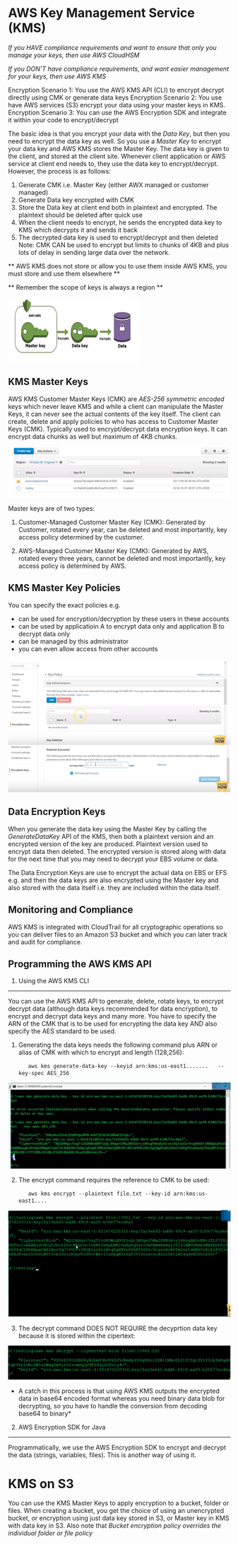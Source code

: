 # AWS Key Management Service (KMS)

*If you HAVE compliance requirements and want to ensure that only you manage your keys, then use AWS CloudHSM*

*If you DON'T have compliance requirements, and want easier management for your keys, then use AWS KMS*

Encryption Scenario 1: You use the AWS KMS API (CLI) to encrypt decrypt directly using CMK or generate data keys
Encryption Scenario 2: You use have AWS services (S3) encrypt your data using your master keys in KMS.                          
Encryption Scenario 3: You can use the AWS Encryption SDK and integrate it within your code to encrypt/decrypt

The basic idea is that you encrypt your data with the *Data Key*, but then you need to encrypt the data key as well. So you use a *Master Key* to encrypt your data key and AWS KMS stores the Master Key. The data key is given to the client, and stored at the client site. Whenever client application or AWS service at client end needs to, they use the data key to encrypt/decrypt. However, the process is as follows:

1. Generate CMK i.e. Master Key (either AWX managed or customer managed)
2. Generate Data key encrypted with CMK
3. Store the Data key at client end both in plaintext and encrypted. The plaintext should be deleted after quick use
4. When the client needs to encrypt, he sends the encrypted data key to KMS which decrypts it and sends it back
5. The decrypted data key is used to encrypt/decrypt and then deleted
Note: CMK CAN be used to encrypt but limits to chunks of 4KB and plus lots of delay in sending large data over the network.

** AWS KMS does not store or allow you to use them inside AWS KMS, you must store and use them elsewhere **

** Remember the scope of keys is always a region **

<img src="https://github.com/uashraf1981/AWS/blob/master/AWS-KMS/Master%20Key.png"  align="center" width="300" height="150">

KMS Master Keys
---------------
AWS KMS Customer Master Keys (CMK) are *AES-256* *symmetric encoded* keys which never leave KMS and while a client can manipulate the Master Keys, it can never see the actual contents of the key itself. The client can create, delete and apply policies to who has access to Customer Master Keys (CMK). Typically used to encrypt/decrypt data encryption keys. It can encrypt data chunks as well but maximum of 4KB chunks.

![stack Overflow](https://github.com/uashraf1981/AWS/blob/master/AWS-KMS/Keys.png)

Master keys are of two types:

1. Customer-Managed Customer Master Key (CMK): Generated by Customer, rotated every year, can be deleted and most importantly, key access policy determined by the customer.

2. AWS-Managed Customer Master Key (CMK): Generated by AWS, rotated every three years, cannot be deleted and most importantly, key access policy is determined by AWS.

KMS Master Key Policies
-----------------------
You can specify the exact policies e.g.

- can be used for encryption/decryption by these users in these accounts
- can be used by applicatioin A to encrypt data only and application B to decrypt data only
- can be managed by this administrator
- you can even allow access from other accounts

![stack Overflow](https://github.com/uashraf1981/AWS/blob/master/AWS-KMS/KeyPolicy1.png)
![stack Overflow](https://github.com/uashraf1981/AWS/blob/master/AWS-KMS/KeyPolicy2.png)

Data Encryption Keys
--------------------
When you generate the data key using the Master Key by calling the *GenerateDataKey* API of the KMS, then both a plaintext version and an encrypted version of the key are produced. Plaintext version used to encrypt data then deleted. The encrypted version is stored along with data for the next time that you may need to decrypt your EBS volume or data.

The Data Encryption Keys are use to encrypt the actual data on EBS or EFS e.g. and then the data keys are also encrypted using the Master key and also stored with the data itself i.e. they are included within the data itself.

Monitoring and Compliance
-------------------------
AWS KMS is integrated with CloudTrail for all cryptographic operations so you can deliver files to an Amazon S3 bucket and  which you can later track and audit for compliance.

Programming the AWS KMS API
---------------------------
1. Using the AWS KMS CLI
------------------------------------
You can use the AWS KMS API to generate, delete, rotate keys, to encrypt decrypt data (although data keys recommended for data encryption), to encrypt and decrypt data keys and many more. You have to specify the ARN of the CMK that is to be used for encrypting the data key AND also specify the AES standard to be used.

1. Generating the data keys needs the following command plus ARN or alias of CMK with which to encrypt and length (128,256):

          aws kms generate-data-key --keyid arn:kms:us-east1.......   --key-spec AES_256

![stack Overflow](https://github.com/uashraf1981/AWS/blob/master/AWS-KMS/Command.png)


2. The encrypt command requires the reference to CMK to be used:

          aws kms encrypt --plaintext file.txt --key-id arn:kms:us-east1.... 
          
![stack Overflow](https://github.com/uashraf1981/AWS/blob/master/AWS-KMS/encrypt2.png)      

3. The decrypt command DOES NOT REQUIRE the decyprtion data key because it is stored within the cipertext:

![stack Overflow](https://github.com/uashraf1981/AWS/blob/master/AWS-KMS/decrypt.png)  

* A catch in this process is that using AWS KMS outputs the encrypted data in base64 encoded format whereas you need binary data blob for decrypting, so you have to handle the conversion from decoding base64 to binary*
         
2. AWS Encryption SDK for Java
------------------------------
Programmatically, we use the AWS Encryption SDK to encrypt and decrypt the data (strings, variables, files). This is another way of using it.

# KMS on S3

You can use the KMS Master Keys to apply encryption to a bucket, folder or files. When creating a bucket, you get the choice of using an unencrypted bucket, or encryption using just data key stored in S3, or Master key in KMS with data key in S3. Also note that *Bucket encryption policy overrides the individual folder or file policy*
